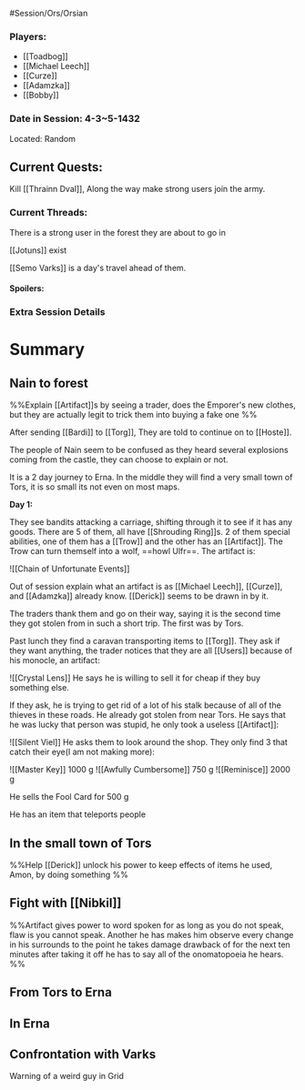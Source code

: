 #Session/Ors/Orsian 

### Players:
- [[Toadbog]]
- [[Michael Leech]]
- [[Curze]]
- [[Adamzka]]
- [[Bobby]]
### Date in Session: 4-3~5-1432
Located: Random 
## Current Quests: 

Kill [[Thrainn Dval]], Along the way make strong users join the army.

### Current Threads:

There is a strong user in the forest they are about to go in

[[Jotuns]] exist 

[[Semo Varks]] is a day's travel ahead of them. 

#### Spoilers:

### Extra Session Details


# Summary


## Nain to forest 

%%Explain [[Artifact]]s by seeing a trader, does the Emporer's new clothes, but they are actually legit to trick them into buying a fake one
%%

After sending [[Bardi]] to [[Torg]], They are told to continue on to [[Hoste]]. 

The people of Nain seem to be confused as they heard several explosions coming from the castle, they can choose to explain or not. 

It is a 2 day journey to Erna. In the middle they will find a very small town of Tors, it is so small its not even on most maps.

**Day 1:**

They see bandits attacking a carriage, shifting through it to see if it has any goods. There are 5 of them, all have [[Shrouding Ring]]s. 2 of them special abilities, one of them has a [[Trow]] and the other has an [[Artifact]]. The Trow can turn themself into a wolf, ==howl Ulfr==. The artifact is:

![[Chain of Unfortunate Events]]

Out of session explain what an artifact is as [[Michael Leech]], [[Curze]], and [[Adamzka]] already know. [[Derick]] seems to be drawn in by it. 

The traders thank them and go on their way, saying it is the second time they got stolen from in such a short trip. The first was by Tors. 


Past lunch they find a caravan transporting items to [[Torg]]. They ask if they want anything, the trader notices that they are all [[Users]] because of his monocle, an artifact: 

![[Crystal Lens]]
 He says he is willing to sell it for cheap if they buy something else. 

If they ask, he is trying to get rid of a lot of his stalk because of all of the thieves in these roads. He already got stolen from near Tors. He says that he was lucky that person was stupid, he only took a useless [[Artifact]]:

![[Silent Viel]]
He asks them to look around the shop. They only find 3 that catch their eye(I am not making more):

![[Master Key]]
1000 g
![[Awfully Cumbersome]]
750 g
![[Reminisce]]
2000 g

He sells the Fool Card for 500 g

He has an item that teleports people

## In the small town of Tors 

%%Help [[Derick]] unlock his power to keep effects of items he used, Amon, by doing something %%

## Fight with [[Nibkil]] 

%%Artifact gives power to word spoken for as long as you do not speak, flaw is you cannot speak. Another he has makes him observe every change in his surrounds to the point he takes damage drawback of for the next ten minutes after taking it off he has to say all of the onomatopoeia he hears. %%


## From Tors to Erna 


## In Erna 


## Confrontation with Varks 



Warning of a weird guy in Grid 